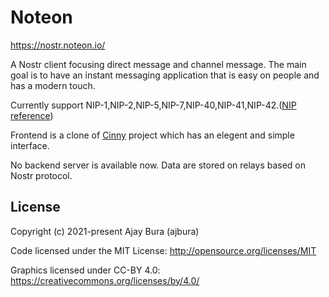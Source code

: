 # Noteon
https://nostr.noteon.io/


A Nostr client focusing direct message and channel message. The main goal is to have an instant messaging application that is easy on people and has a modern touch.

Currently support NIP-1,NIP-2,NIP-5,NIP-7,NIP-40,NIP-41,NIP-42.([NIP reference](https://github.com/cinnyapp/cinny/releases/latest))


Frontend is a clone of  [Cinny](https://github.com/cinnyapp) project which has an elegent and simple interface.

No backend server is available now. Data are stored on relays based on Nostr protocol.


## License

Copyright (c) 2021-present Ajay Bura (ajbura)

Code licensed under the MIT License: <http://opensource.org/licenses/MIT>

Graphics licensed under CC-BY 4.0: <https://creativecommons.org/licenses/by/4.0/>

